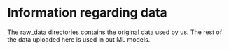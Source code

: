 # Information regarding data
The raw_data directories contains the original data used by us. The rest of the data uploaded here is used in out ML models.
